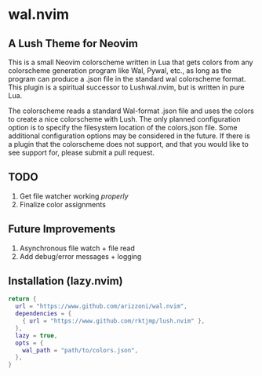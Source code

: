 # wal.nvim
## A Lush Theme for Neovim

This is a small Neovim colorscheme written in Lua that gets colors from any
colorscheme generation program like Wal, Pywal, etc., as long as the program
can produce a .json file in the standard wal colorscheme format. This plugin is
a spiritual successor to Lushwal.nvim, but is written in pure Lua.

The colorscheme reads a standard Wal-format .json file and uses the colors to
create a nice colorscheme with Lush. The only planned configuration option is
to specify the filesystem location of the colors.json file. Some additional
configuration options may be considered in the future. If there is a plugin
that the colorscheme does not support, and that you would like to see support
for, please submit a pull request.

## TODO
1.  Get file watcher working _properly_
2.  Finalize color assignments

## Future Improvements
1.  Asynchronous file watch + file read
2.  Add debug/error messages + logging

## Installation (lazy.nvim)
```Lua
return {
  url = "https://www.github.com/arizzoni/wal.nvim",
  dependencies = {
    { url = "https://www.github.com/rktjmp/lush.nvim" },
  },
  lazy = true,
  opts = {
    wal_path = "path/to/colors.json",
  },
}
```

